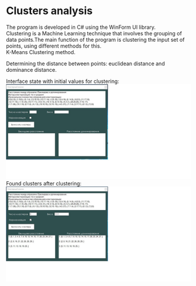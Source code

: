 # Clusters analysis

The program is developed in C# using the WinForm UI library.  
Clustering is a Machine Learning technique that involves the grouping of data points.The main function of the program is clustering  the input set of points, using different methods for this.  
K-Means Clustering method.

Determining the distance between points: euclidean distance and dominance distance.

Interface state with initial values for clustering: 
![alt text](image/cluster_1.jpg) Found clusters after clustering:
![alt text](image/cluster_2.jpg) 
